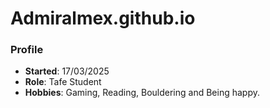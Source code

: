 # Admiralmex.github.io
### Profile
- **Started**: 17/03/2025
- **Role**: Tafe Student
- **Hobbies**: Gaming, Reading, Bouldering and Being happy.
